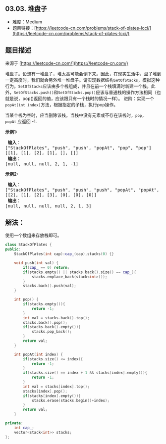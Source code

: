 ##  03.03. 堆盘子

- 难度：Medium
- 题目链接：[https://leetcode-cn.com/problems/stack-of-plates-lcci/](https://leetcode-cn.com/problems/stack-of-plates-lcci/)


## 题目描述

来源于 [https://leetcode-cn.com/](https://leetcode-cn.com/)

<p>堆盘子。设想有一堆盘子，堆太高可能会倒下来。因此，在现实生活中，盘子堆到一定高度时，我们就会另外堆一堆盘子。请实现数据结构<code>SetOfStacks</code>，模拟这种行为。<code>SetOfStacks</code>应该由多个栈组成，并且在前一个栈填满时新建一个栈。此外，<code>SetOfStacks.push()</code>和<code>SetOfStacks.pop()</code>应该与普通栈的操作方法相同（也就是说，pop()返回的值，应该跟只有一个栈时的情况一样）。 进阶：实现一个<code>popAt(int index)</code>方法，根据指定的子栈，执行pop操作。</p>

<p>当某个栈为空时，应当删除该栈。当栈中没有元素或不存在该栈时，<code>pop</code>，<code>popAt</code>&nbsp;应返回 -1.</p>

<p><strong>示例1:</strong></p>

<pre><strong> 输入</strong>：
[&quot;StackOfPlates&quot;, &quot;push&quot;, &quot;push&quot;, &quot;popAt&quot;, &quot;pop&quot;, &quot;pop&quot;]
[[1], [1], [2], [1], [], []]
<strong> 输出</strong>：
[null, null, null, 2, 1, -1]
</pre>

<p><strong>示例2:</strong></p>

<pre><strong> 输入</strong>：
[&quot;StackOfPlates&quot;, &quot;push&quot;, &quot;push&quot;, &quot;push&quot;, &quot;popAt&quot;, &quot;popAt&quot;, &quot;popAt&quot;]
[[2], [1], [2], [3], [0], [0], [0]]
<strong> 输出</strong>：
[null, null, null, null, 2, 1, 3]
</pre>


## 解法：

使用一个数组来存放栈即可。

```c++
class StackOfPlates {
public:
    StackOfPlates(int cap):cap_(cap),stacks(0) {}

    void push(int val) {
        if(cap_ == 0) return;
        if(stacks.empty() || stacks.back().size() == cap_){
            stacks.emplace_back(stack<int>());
        }
        stacks.back().push(val);
    }

    int pop() {
        if(stacks.empty()){
            return -1;
        }
        int val = stacks.back().top();
        stacks.back().pop();
        if(stacks.back().empty()){
            stacks.pop_back();
        }
        return val;
    }

    int popAt(int index) {
        if(stacks.size() <= index){
            return -1;
        }
        if(stacks.size() == index + 1 && stacks[index].empty()){
            return -1;
        }
        int val = stacks[index].top();
        stacks[index].pop();
        if(stacks[index].empty()){
            stacks.erase(stacks.begin()+index);
        }
        return val;
    }

private:
    int cap_;
    vector<stack<int>> stacks;
};
```